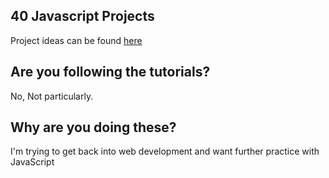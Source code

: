 ## 40 Javascript Projects

Project ideas can be found [here](https://www.freecodecamp.org/news/javascript-projects-for-beginners/)

## Are you following the tutorials?
No, Not particularly.

## Why are you doing these?
I'm trying to get back into web development and want further practice with JavaScript